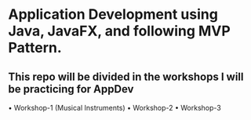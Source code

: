 # Application Development using Java, JavaFX, and following MVP Pattern.

## This repo will be divided in the workshops I will be practicing for AppDev

• Workshop-1 (Musical Instruments)
• Workshop-2
• Workshop-3

